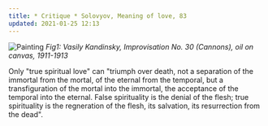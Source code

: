 ```yaml
---
title: * Critique * Solovyov, Meaning of love, 83
updated: 2021-01-25 12:13
---
```


![Painting](https://upload.wikimedia.org/wikipedia/commons/thumb/3/3e/Vasily_Kandinsky%2C_Improvisation_No._30_%28Cannons%29%2C_1913%2C_1931.511%2C_Art_Institute_of_Chicago.jpg/800px-Vasily_Kandinsky%2C_Improvisation_No._30_%28Cannons%29%2C_1913%2C_1931.511%2C_Art_Institute_of_Chicago.jpg?1611644804666)
*Fig1: Vasily Kandinsky, Improvisation No. 30 (Cannons), oil on canvas, 1911-1913*

Only "true spiritual love" can "triumph over death, not a separation of the immortal from the mortal, of the eternal from the temporal, but a transfiguration of the mortal into the immortal, the acceptance of the temporal into the eternal. False spirituality is the denial of the flesh; true spirituality is the regneration of the flesh, its salvation, its resurrection from the dead".



